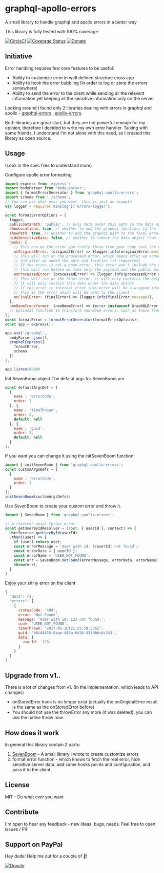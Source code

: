 # graphql-apollo-errors
A small library to handle graphql and apollo errors in a better way

This library is fully tested with 100% coverage

[![CircleCI](https://circleci.com/gh/GiladShoham/graphql-apollo-errors/tree/master.svg?style=svg)](https://circleci.com/gh/GiladShoham/graphql-apollo-errors/tree/master)
[![Coverage Status](https://coveralls.io/repos/github/GiladShoham/graphql-apollo-errors/badge.svg?branch=master)](https://coveralls.io/github/GiladShoham/graphql-apollo-errors?branch=master)
[![Donate](https://img.shields.io/badge/Donate-PayPal-green.svg)](https://www.paypal.com/cgi-bin/webscr?cmd=_donations&business=CYFBUDM226DLS&lc=IL&item_name=graphql%2dapollo%2derrors&item_number=github%2dnpm&currency_code=USD&bn=PP%2dDonationsBF%3abtn_donateCC_LG%2egif%3aNonHosted)

## Initiative
Error handling requires few core features to be useful:
* Ability to customize error in well defined structure cross app
* Ability to hook the error bubbling (In order to log or store the errors somewhere)
* Ability to send the error to the client while sending all the relevant information yet keeping all the sensitive information only on the server

Looking around I found only 2 libraries dealing with errors in graphql and apollo - [graphql-errors](https://github.com/kadirahq/graphql-errors) , [apollo-errors](https://github.com/thebigredgeek/apollo-errors).

Both libraries are great start, but they are not powerful enough for my opinion, therefore I decided to write my own error handler.
Talking with some friends, I understand I'm not alone with this need, so I created this library as open source.

## Usage

(Look in the spec files to understand more)

Configure apollo error formatting

```js
import express from 'express';
import bodyParser from 'body-parser';
import { formatErrorGenerator } from 'graphql-apollo-errors';
import schema from './schema';
// You can use what ever you want, this is just an example
var logger = require('minilog')('errors-logger');

const formatErrorOptions = {
  logger,
  publicDataPath: 'public', // Only data under this path in the data object will be sent to the client (path parts should be separated by . - some.public.path)
  showLocations: true, // whether to add the graphql locations to the final error (default false)
  showPath: true, // whether to add the graphql path to the final error (default false)
  hideSensitiveData: false, // whether to remove the data object from internal server errors (default true)
  hooks: {
    // This run on the error you really throw from your code (not the graphql error - it means not with path and locations)
    onOriginalError: (originalError) => {logger.info(originalError.message)},
    // This will run on the processed error, which means after we convert it to boom error if needed
    // and after we added the path and location (if requested)
    // If the error is not a boom error, this error won't include the original message but general internal server error message
    // This will run before we take only the payload and the public path of data
    onProcessedError: (processedError) => {logger.info(processedError.message)},
    // This will run on the final error, it will only contains the output.payload, and if you configured the publicDataPath
    // it will only contain this data under the data object
    // If the error is internal error this error will be a wrapped internal error which not contains the sensitive details
    // This is the error which will be sent to the client
    onFinalError: (finalError) => {logger.info(finalError.message)},
  },
  nonBoomTransformer: (nonBoomError) => {error instanceof GraphQLError ? SevenBoom.badRequest(error.message) : SevenBoom.badImplementation(error)}
  // Optional function to transform non-Boom errors, such as those from Apollo & other 3rd-party libraries, into Boom errors
};
const formatError = formatErrorGenerator(formatErrorOptions);
const app = express();

app.use('/graphql',
  bodyParser.json(),
  graphqlExpress({
    formatError,
    schema
  })
);

app.listen(8080)
```

Init SevenBoom object
The defalut args for SevenBoom are
```js
const defaultArgsDef = [
  {
    name : 'errorCode',
    order: 1
  }, {
    name : 'timeThrown',
    order: 2,
    default: null
  }, {
    name : 'guid',
    order: 3,
    default: null
  }
];
```
If you want you can change it using the initSevenBoom function:
```js
import { initSevenBoom } from 'graphql-apollo-errors';
const customArgsDefs = [
  {
    name : 'errorCode',
    order: 1
  }
];
initSevenBoom(customArgsDefs);
```

Use SevenBoom to create your custom error and throw it.

```js
import { SevenBoom } from 'graphql-apollo-errors';

// A resolver which throws error
const getUserByIdResolver = (root, { userId }, context) => {
  UserService.getUserById(userId)
  .then((user) => {
    if (user) return user;
    const errorMessage = `User with id: ${userId} not found`;
    const errorData = { userId };
    const errorName = 'USER_NOT_FOUND';
    const err = SevenBoom.notFound(errorMessage, errorData, errorName);
    throw(err);
  }
}
```

Enjoy your shiny error on the client
```js
{
  "data": {},
  "errors": [
    {
      statusCode: '404',
      error: 'Not Found',
      message: 'User with id: 123 not found.',
      code: 'USER_NOT_FOUND',
      timeThrown: "2017-01-16T21:25:58.536Z",
      guid: 'b6c44655-0aae-486a-8d28-533db6c6c343',
      data: {
        userId: '123'
      }
    }
  ]
}
```
## Upgrade from v1.*.*
There is a lot of changes from v1. (In the implementation, which leads to API changes)
* onStoredError hook is no longer exist (actually the onOriginalError result is the same as the onStoredError before)
* You should not use the throwError any more (it was deleted), you can use the native throw now.

## How does it work
In general this library contain 2 parts:

1. [SevenBoom](https://github.com/GiladShoham/seven-boom) - A small library i wrote to create customize errors
2. format error function - which knows to fetch the real error, hide sensitive server data, add some hooks points and configuration, and pass it to the client.

## License
MIT - Do what ever you want

## Contribute
I'm open to hear any feedback - new ideas, bugs, needs.
Feel free to open issues / PR

## Support on PayPal
Hey dude! Help me out for a couple of :beers:!

[![Donate](https://img.shields.io/badge/Donate-PayPal-green.svg)](https://www.paypal.com/cgi-bin/webscr?cmd=_donations&business=CYFBUDM226DLS&lc=IL&item_name=graphql%2dapollo%2derrors&item_number=github%2dnpm&currency_code=USD&bn=PP%2dDonationsBF%3abtn_donateCC_LG%2egif%3aNonHosted)
